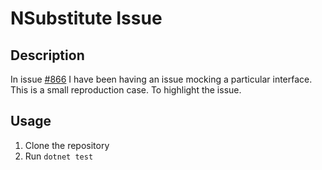 # NSubstitute Issue

## Description

In issue [#866](https://github.com/nsubstitute/NSubstitute/issues/866) I have been having an issue mocking a particular
interface. This is a small reproduction case. To highlight the issue.

## Usage

1. Clone the repository
2. Run `dotnet test`